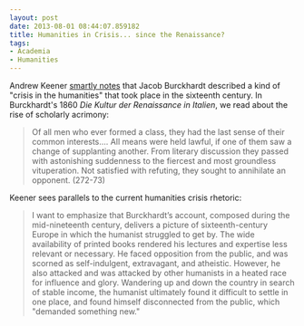 ```yaml
---
layout: post
date: 2013-08-01 08:44:07.859182
title: Humanities in Crisis... since the Renaissance?
tags:
- Academia
- Humanities
---
```


Andrew Keener [smartly notes](http://andrewkeener.wordpress.com/2013/07/31/jacob-burckhardt-and-the-crisis-in-renaissance-humanities/) that Jacob Burckhardt described a kind of "crisis in the humanities" that took place in the sixteenth century. In Burckhardt's 1860 *Die Kultur der Renaissance in Italien*, we read about the rise of scholarly acrimony:

> Of all men who ever formed a class, they had the last sense of their common interests.... All means were held lawful, if one of them saw a change of supplanting another. From literary discussion they passed with astonishing suddenness to the fiercest and most groundless vituperation. Not satisfied with refuting, they sought to annihilate an opponent. (272-73)

Keener sees parallels to the current humanities crisis rhetoric:

> I want to emphasize that Burckhardt’s account, composed during the mid-nineteenth century, delivers a picture of sixteenth-century Europe in which the humanist struggled to get by. The wide availability of printed books rendered his lectures and expertise less relevant or necessary. He faced opposition from the public, and was scorned as self-indulgent, extravagant, and atheistic. However, he also attacked and was attacked by other humanists in a heated race for influence and glory. Wandering up and down the country in search of stable income, the humanist ultimately found it difficult to settle in one place, and found himself disconnected from the public, which "demanded something new."